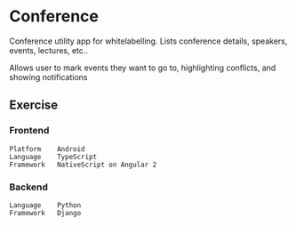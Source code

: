 # Conference

Conference utility app for whitelabelling. Lists conference details, speakers, events, lectures, etc..

Allows user to mark events they want to go to, highlighting conflicts, and showing notifications

## Exercise

### Frontend
```
Platform	Android
Language	TypeScript
Framework	NativeScript on Angular 2
```

### Backend
```
Language	Python
Framework	Django
```